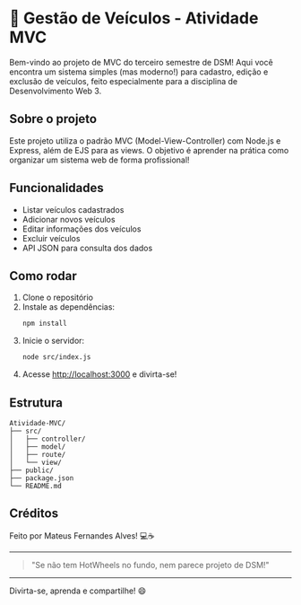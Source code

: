 # 🚗 Gestão de Veículos - Atividade MVC

Bem-vindo ao projeto de MVC do terceiro semestre de DSM! Aqui você encontra um sistema simples (mas moderno!) para cadastro, edição e exclusão de veículos, feito especialmente para a disciplina de Desenvolvimento Web 3.

## Sobre o projeto

Este projeto utiliza o padrão MVC (Model-View-Controller) com Node.js e Express, além de EJS para as views. O objetivo é aprender na prática como organizar um sistema web de forma profissional!

## Funcionalidades

- Listar veículos cadastrados
- Adicionar novos veículos
- Editar informações dos veículos
- Excluir veículos
- API JSON para consulta dos dados

## Como rodar

1. Clone o repositório
2. Instale as dependências:
   ```bash
   npm install
   ```
3. Inicie o servidor:
   ```bash
   node src/index.js
   ```
4. Acesse [http://localhost:3000](http://localhost:3000) e divirta-se!

## Estrutura

```
Atividade-MVC/
├── src/
│   ├── controller/
│   ├── model/
│   ├── route/
│   └── view/
├── public/
├── package.json
└── README.md
```

## Créditos

Feito por Mateus Fernandes Alves! 💻☕

---

> "Se não tem HotWheels no fundo, nem parece projeto de DSM!"

---

Divirta-se, aprenda e compartilhe! 😄
